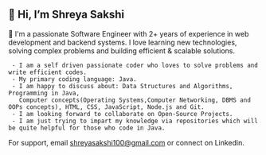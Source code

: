 👋 Hi, I’m Shreya Sakshi
- 
 🚀 I'm a passionate Software Engineer with 2+ years of experience in web development and backend systems. 
    I love learning new technologies, solving complex problems and building efficient & scalable solutions.
 
     - I am a self driven passionate coder who loves to solve problems and write efficient codes.
     - My primary coding language: Java.
     - I am happy to discuss about: Data Structures and Algorithms, Programming in Java, 
       Computer concepts(Operating Systems,Computer Networking, DBMS and OOPs concepts), HTML, CSS, JavaScript, Node.js and Git.
     - I am looking forward to collaborate on Open-Source Projects.
     - I am just trying to impart my knowledge via repositories which will be quite helpful for those who code in Java.





   For support, email shreyasakshi100@gmail.com or connect on Linkedin.


